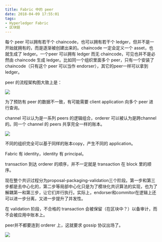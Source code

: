 ```yaml
---
title: Fabric 中的 peer
date: 2018-04-09 17:55:01
tags:
- Hyperledger Fabric
- 区块链
---
```

每个 peer 可以拥有若干个 chaincode，也可以拥有若干个 ledger，但并不是一开始就拥有的，而是逐渐被创建出来的。chaincode 一定会定义一个 asset，也就生成了 ledger。一个peer 可以拥有 ledger 而无 chaincode，可见也并不是必然由 chaincode 生成 ledger。比如同一个组织里面多个 peer，只有一个安装了 chaincode（只有这个 peer 可以当作 endorser），其它的peer一样可以拿到 ledger。

peer 的流程架构图大致上是：

![](https://ws1.sinaimg.cn/large/66dd581fly1fq6hnit0eej20ng0aataa.jpg)

为了预防有 peer 的数据不一致，有可能需要 client application 向多个 peer 进行查询。

channel 可以认为是一系列 peers 的逻辑组合，orderer 可以被认为是跨channel的。同一个 channel 的 peers 共享完全一样的账本。

![](https://ws1.sinaimg.cn/large/66dd581fly1fq6hygjdi4j21bq0hujvb.jpg)

不同的组织完全可以基于同样的账本copy，产生不同的 application。

Fabric 有 identity，identity 有 principal。

transaction 到达 orderer 的顺序，并不一定就是 transaction 在 block 里的顺序。

现在整个共识过程分为proposal-packaging-validation三个阶段。第一步和第三步都是去中心化的，第二步等局部中心化只是为了模块化共识算法的实现，也为了解耦第一和第三步，让它们并行执行。实际上，endorser和commitor在逻辑上还可以进一步分离，又进一步提升了并发性。

在 validation 阶段，不合格的 transaction 会被保留（在区块中？）以备审计，而不会被应用中账本上。

peer并不都要连到 orderer 上，这就要求 gossip 协议出场了。

![](https://ws1.sinaimg.cn/large/66dd581fly1fq6i20ya1jj21bq0lcwly.jpg)